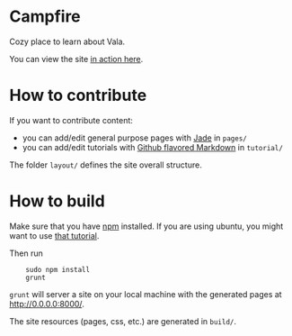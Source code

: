 # Campfire
Cozy place to learn about Vala.

You can view the site [in action here](http://dev.tombeckmann.de/).

# How to contribute
If you want to contribute content: 
   - you can add/edit general purpose pages with [Jade](http://jade-lang.com/)  in `pages/`
   - you can add/edit tutorials with [Github flavored Markdown](https://help.github.com/articles/github-flavored-markdown/) in `tutorial/`

The folder `layout/` defines the site overall structure.

# How to build
Make sure that you have [npm](https://www.npmjs.com/) installed. 
If you are using ubuntu, you might want to use [that tutorial](https://nodesource.com/blog/chris-lea-joins-forces-with-nodesource).

Then run 
```
    sudo npm install
	grunt
```  

`grunt` will server a site on your local machine with the generated pages at http://0.0.0.0:8000/.

The site resources (pages, css, etc.) are generated in `build/`.